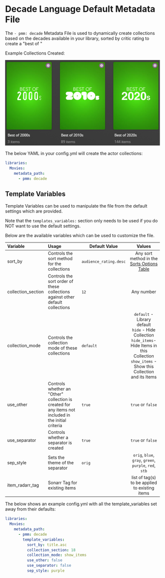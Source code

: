 # Decade Language Default Metadata File

The `- pmm: decade` Metadata File is used to dynamically create collections based on the decades available in your library, sorted by critic rating to create a "best of <decade>"

Example Collections Created:

![](../images/decade.png)

The below YAML in your config.yml will create the actor collections:
```yaml
libraries:
  Movies:
    metadata_path:
      - pmm: decade
```


## Template Variables
Template Variables can be used to manipulate the file from the default settings which are provided. 

Note that the `templates_variables:` section only needs to be used if you do NOT want to use the default settings.

Below are the available variables which can be used to customize the file.


| Variable           | Usage                                                                                                | Default Value          |                                                                             Values                                                                             |
|:-------------------|:-----------------------------------------------------------------------------------------------------|------------------------|:--------------------------------------------------------------------------------------------------------------------------------------------------------------:|
| sort_by            | Controls the sort method for the collections                                                         | `audience_rating.desc` |                                                  Any sort method in the [Sorts Options Table](#sort-options)                                                   |
| collection_section | Controls the sort order of these collections against other default collections                       | `12`                   |                                                                           Any number                                                                           |
| collection_mode    | Controls the collection mode of these collections                                                    | `default`              | `default` - Library default<br/>`hide` - Hide Collection<br/>`hide_items`- Hide Items in this Collection<br/>`show_items` - Show this Collection and its Items |
| use_other          | Controls whether an "Other" collection is created for any items not included in the initial criteria | `true`                 |                                                                       `true` or `false`                                                                        |
| use_separator      | Controls whether a separator is created                                                              | `true`                 |                                                                       `true` or `false`                                                                        |
| sep_style          | Sets the theme of the separator                                                                      | `orig`                 |                                                    `orig`, `blue`, `gray`, `green`, `purple`, `red`, `stb`                                                     |
| item_radarr_tag    | Sonarr Tag for existing items                                                                        |                        |                                                         list of tag(s) to be applied to existing items                                                         |

The below shows an example config.yml with all the template_variables set away from their defaults:

```yaml
libraries:
  Movies:
    metadata_path:
      - pmm: decade
        template_variables:
          sort_by: title.asc
          collection_section: 18
          collection_mode: show_items
          use_other: false
          use_separator: false
          sep_style: purple
```

